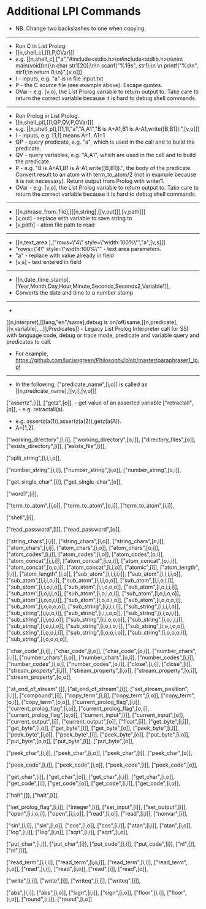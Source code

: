 # Additional LPI Commands

* NB. Change two backslashes to one when copying.
---
 * Run C in List Prolog.
 * [[n,shell_c],[[I,P,OVar]]]
 * e.g. [[n,shell_c],["a","#include<stdio.h>\n#include<stdlib.h>\n\nint main(void)\n{\n   char str1[20];\n\n   scanf(\"%19s\", str1);\n   \n   printf(\"%s\\n\", str1);\n return 0;\n}",[v,o]]]
 * I - inputs, e.g. "a" is in file input.txt
 * P - the C source file (see example above). Escape quotes.
 * OVar - e.g. [v,o], the List Prolog variable to return output to. Take care to return the correct variable because it is hard to debug shell commands.
 ---
 * Run Prolog in List Prolog.
 * [[n,shell_pl],[[I,QP,QV,P,OVar]]]
 * e.g. [[n,shell_pl],[[1,1],"a","A,A1","B is A+A1,B1 is A-A1,write([B,B1]).",[v,o]]]
 * I - inputs, e.g. [1,1] means A=1, A1=1
 * QP - query predicate, e.g. "a", which is used in the call and to build the predicate.
 * QV - query variables, e.g. "A,A1", which are used in the call and to build the predicate.
 * P - e.g. "B is A+A1,B1 is A-A1,write([B,B1]).", the body of the predicate. Convert result to an atom with term_to_atom/2 (not in example because it is not necessary). Return output from Prolog with write/1.
 * OVar - e.g. [v,o], the List Prolog variable to return output to. Take care to return the correct variable because it is hard to debug shell commands.
 ---
 * [[n,phrase_from_file],[[[n,string],[[v,out]]],[v,path]]]
 * [v,out] - replace with variable to save string to
 * [v,path] - atom file path to read
 ---
 * [[n,text_area
],["rows=\\"4\\" style=\\"width:100%\\"","a",[v,s]]]
 * "rows=\\"4\\" style=\\"width:100%\\"" - text area parameters.
 * "a" - replace with value already in field
 * [v,s] - text entered in field
---
 * [[n,date_time_stamp],[Year,Month,Day,Hour,Minute,Seconds,Seconds2,Variable1]],
 * Converts the date and time to a number stamp
---
 * 	
[[n,interpret],[[lang,"en"/same],debug is on/off/same,[[n,predicate],[[v,variable],...]],Predicates]] - Legacy List Prolog Interpreter call for SSI with language code, debug or trace mode, predicate and variable query and predicates to call.
 * For example, https://github.com/luciangreen/Philosophy/blob/master/paraphraser1_lp.pl
---
* In the following, ["predicate_name",[i,o]] is called as [[n,predicate_name],[[v,i],[v,o]]]

 ["assertz",[i]],
 ["getz",[o]], - get value of an asserted variable
 ["retractall",[o]], - e.g. retractall(a).
 
 * e.g. assertz(a(1)),assertz(a(2)),getz(a(A)).
 * A=[1,2].

 ["working_directory",[i,i]],
 ["working_directory",[o,i]],
 ["directory_files",[o]],
 ["exists_directory",[i]],
 ["exists_file",[i]],

 ["split_string",[i,i,i,o]],

 ["number_string",[i,i]],
 ["number_string",[i,o]],
 ["number_string",[o,i]],

 ["get_single_char",[i]],
 ["get_single_char",[o]],

 ["word1",[i]],

 ["term_to_atom",[i,o]],
 ["term_to_atom",[o,i]],
 ["term_to_atom",[i,i]],

 ["shell",[i]],
 
 ["read_password",[i]],
 ["read_password",[o]],

 ["string_chars",[i,i]],
 ["string_chars",[i,o]],
 ["string_chars",[o,i]],
 ["atom_chars",[i,i]],
 ["atom_chars",[i,o]],
 ["atom_chars",[o,i]],
 ["atom_codes",[i,i]],
 ["atom_codes",[i,o]],
 ["atom_codes",[o,i]],
 ["atom_concat",[i,i,i]],
 ["atom_concat",[i,o,i]],
 ["atom_concat",[o,i,i]],
 ["atom_concat",[o,o,i]],
 ["atom_concat",[i,i,o]],
 ["atomic",[i]],
 ["atom_length",[i,i]],
 ["atom_length",[i,o]],
 ["sub_atom",[i,i,i,i,i]],
 ["sub_atom",[i,i,i,i,o]],
 ["sub_atom",[i,i,i,o,i]],
 ["sub_atom",[i,i,i,o,o]],
 ["sub_atom",[i,i,o,i,i]],
 ["sub_atom",[i,i,o,i,o]],
 ["sub_atom",[i,i,o,o,o]],
 ["sub_atom",[i,o,i,i,i]],
 ["sub_atom",[i,o,i,i,o]],
 ["sub_atom",[i,o,i,o,i]],
 ["sub_atom",[i,o,i,o,o]],
 ["sub_atom",[i,o,o,i,i]],
 ["sub_atom",[i,o,o,i,o]],
 ["sub_atom",[i,o,o,o,i]],
 ["sub_atom",[i,o,o,o,o]],
 ["sub_string",[i,i,i,i,i]],
 ["sub_string",[i,i,i,i,o]],
 ["sub_string",[i,i,i,o,i]],
 ["sub_string",[i,i,i,o,o]],
 ["sub_string",[i,i,o,i,i]],
 ["sub_string",[i,i,o,i,o]],
 ["sub_string",[i,i,o,o,o]],
 ["sub_string",[i,o,i,i,i]],
 ["sub_string",[i,o,i,i,o]],
 ["sub_string",[i,o,i,o,i]],
 ["sub_string",[i,o,i,o,o]],
 ["sub_string",[i,o,o,i,i]],
 ["sub_string",[i,o,o,i,o]],
 ["sub_string",[i,o,o,o,i]],
 ["sub_string",[i,o,o,o,o]],

 ["char_code",[i,i]],
 ["char_code",[i,o]],
 ["char_code",[o,i]],
 ["number_chars",[i,i]],
 ["number_chars",[i,o]],
 ["number_chars",[o,i]],
 ["number_codes",[i,i]],
 ["number_codes",[i,o]],
 ["number_codes",[o,i]],
 ["close",[i,i]],
 ["close",[i]],
 ["stream_property",[i,i]],
 ["stream_property",[i,o]],
 ["stream_property",[o,i]],
 ["stream_property",[o,o]],

 ["at_end_of_stream",[]],
 ["at_end_of_stream",[i]],
 ["set_stream_position",[i,i]],
 ["compound",[i]],
 ["copy_term",[i,i]],
 ["copy_term",[i,o]],
 ["copy_term",[o,i]],
 ["copy_term",[o,o]],
 ["current_prolog_flag",[i,i]],
 ["current_prolog_flag",[i,o]],
 ["current_prolog_flag",[o,i]],
 ["current_prolog_flag",[o,o]],
 ["current_input",[i]],
 ["current_input",[o]],
 ["current_output",[i]],
 ["current_output",[o]],
 ["float",[i]],
 ["get_byte",[i,i]],
 ["get_byte",[i,o]],
 ["get_byte",[i]],
 ["get_byte",[o]],
 ["peek_byte",[i,i]],
 ["peek_byte",[i,o]],
 ["peek_byte",[i]],
 ["peek_byte",[o]],
 ["put_byte",[i,o]],
 ["put_byte",[o,o]],
 ["put_byte",[i]],
 ["put_byte",[o]],
 
 ["peek_char",[i,i]],
 ["peek_char",[i,o]],
 ["peek_char",[i]],
 ["peek_char",[o]],

 ["peek_code",[i,i]],
 ["peek_code",[i,o]],
 ["peek_code",[i]],
 ["peek_code",[o]],
 
 ["get_char",[i]],
 ["get_char",[o]],
 ["get_char",[i,i]],
 ["get_char",[i,o]],
 ["get_code",[i]],
 ["get_code",[o]],
 ["get_code",[i,i]],
 ["get_code",[i,o]],
 
 ["halt",[]],
 ["halt",[i]],

 ["set_prolog_flag",[i,i]],
 ["integer",[i]],
 ["set_input",[i]],
 ["set_output",[i]],
 ["open",[i,i,o,i]],
 ["open",[i,i,o]],
 ["read",[i,o]],
 ["read",[i,i]],
 ["nonvar",[i]],

 ["sin",[i,i]],
 ["sin",[i,o]],
 ["cos",[i,o]],
 ["cos",[i,i]],
 ["atan",[i,i]],
 ["atan",[i,o]],
 ["log",[i,i]],
 ["log",[i,o]],
 ["sqrt",[i,i]],
 ["sqrt",[i,o]],

 ["put_char",[i,i]],
 ["put_char",[i]],
 ["put_code",[i,i]],
 ["put_code",[i]],
 ["nl",[]],
 ["nl",[i]],
 
 ["read_term",[i,i,i]],
 ["read_term",[i,o,i]],
 ["read_term",[i,i]],
 ["read_term",[i,o]],
 ["read",[i,i]],
 ["read",[i,o]],
 ["read",[i]],
 ["read",[o]],

 ["write",[i,i]],
 ["write",[i]],
 ["writeq",[i,i]],
 ["writeq",[i]],

 ["abs",[i,i]],
 ["abs",[i,o]],
 ["sign",[i,i]],
 ["sign",[i,o]],
 ["floor",[i,i]],
 ["floor",[i,o]],
 ["round",[i,i]],
 ["round",[i,o]]
